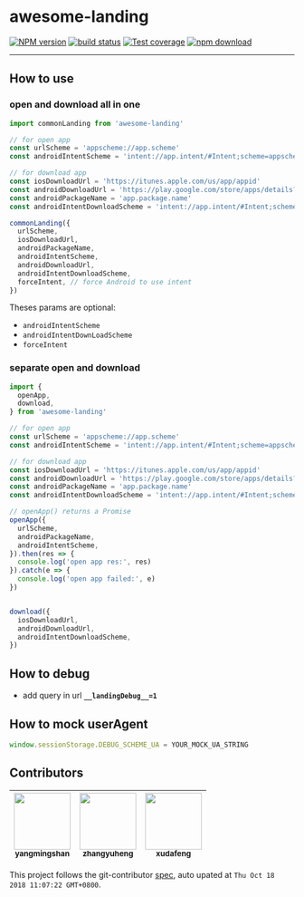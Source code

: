 # awesome-landing

[![NPM version][npm-image]][npm-url]
[![build status][travis-image]][travis-url]
[![Test coverage][coveralls-image]][coveralls-url]
[![npm download][download-image]][download-url]

[npm-image]: https://img.shields.io/npm/v/awesome-landing.svg?style=flat-square
[npm-url]: https://npmjs.org/package/awesome-landing
[travis-image]: https://img.shields.io/travis/ant-ife/awesome-landing.svg?style=flat-square
[travis-url]: https://travis-ci.org/ant-ife/awesome-landing
[coveralls-image]: https://img.shields.io/coveralls/ant-ife/awesome-landing.svg?style=flat-square
[coveralls-url]: https://coveralls.io/r/ant-ife/awesome-landing?branch=master
[download-image]: https://img.shields.io/npm/dm/awesome-landing.svg?style=flat-square
[download-url]: https://npmjs.org/package/awesome-landing

---

## How to use

### **open** and **download** all in one

```javascript
import commonLanding from 'awesome-landing'

// for open app
const urlScheme = 'appscheme://app.scheme'
const androidIntentScheme = 'intent://app.intent/#Intent;scheme=appscheme;package=app.package;action=app.action;end'

// for download app
const iosDownloadUrl = 'https://itunes.apple.com/us/app/appid'
const androidDownloadUrl = 'https://play.google.com/store/apps/details?id=app.id'
const androidPackageName = 'app.package.name'
const androidIntentDownloadScheme = 'intent://app.intent/#Intent;scheme=appScheme;end'

commonLanding({
  urlScheme,
  iosDownloadUrl,
  androidPackageName,
  androidIntentScheme,
  androidDownloadUrl,
  androidIntentDownloadScheme,
  forceIntent, // force Android to use intent
})
```

Theses params are optional:

- `androidIntentScheme`
- `androidIntentDownLoadScheme`
- `forceIntent`

### separate **open** and **download**

```javascript
import {
  openApp,
  download,
} from 'awesome-landing'

// for open app
const urlScheme = 'appscheme://app.scheme'
const androidIntentScheme = 'intent://app.intent/#Intent;scheme=appscheme;package=app.package;action=app.action;end'

// for download app
const iosDownloadUrl = 'https://itunes.apple.com/us/app/appid'
const androidDownloadUrl = 'https://play.google.com/store/apps/details?id=app.id'
const androidPackageName = 'app.package.name'
const androidIntentDownloadScheme = 'intent://app.intent/#Intent;scheme=appScheme;end'

// openApp() returns a Promise
openApp({
  urlScheme,
  androidPackageName,
  androidIntentScheme,
}).then(res => {
  console.log('open app res:', res)
}).catch(e => {
  console.log('open app failed:', e)
})


download({
  iosDownloadUrl,
  androidDownloadUrl,
  androidIntentDownloadScheme,
})
```

## How to debug

- add query in url **`__landingDebug__=1`**

## How to mock userAgent

```javascript
window.sessionStorage.DEBUG_SCHEME_UA = YOUR_MOCK_UA_STRING
```
<!-- GITCONTRIBUTOR_START -->

## Contributors

|[<img src="https://avatars0.githubusercontent.com/u/13585043?v=4" width="100px;"/><br/><sub><b>yangmingshan</b></sub>](https://github.com/yangmingshan)<br/>|[<img src="https://avatars1.githubusercontent.com/u/2139038?v=4" width="100px;"/><br/><sub><b>zhangyuheng</b></sub>](https://github.com/zhangyuheng)<br/>|[<img src="https://avatars1.githubusercontent.com/u/1011681?v=4" width="100px;"/><br/><sub><b>xudafeng</b></sub>](https://github.com/xudafeng)<br/>
| :---: | :---: | :---: |


This project follows the git-contributor [spec](https://github.com/xudafeng/git-contributor), auto upated at `Thu Oct 18 2018 11:07:22 GMT+0800`.

<!-- GITCONTRIBUTOR_END -->
